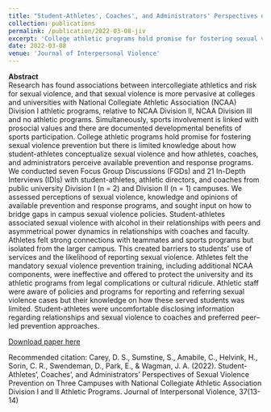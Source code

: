```yaml
---
title: "Student-Athletes', Coaches', and Administrators' Perspectives of Sexual Violence Prevention on Three Campuses with National Collegiate Athletic Association Division I and II Athletic Programs"
collection: publications
permalink: /publication/2022-03-08-jiv
excerpt: 'College athletic programs hold promise for fostering sexual violence prevention but there is limited knowledge about how student-athletes conceptualize sexual violence and how athletes, coaches, and administrators perceive available prevention and response programs.'
date: 2022-03-08
venue: 'Journal of Interpersonal Violence'
---
```


**Abstract**
<br>Research has found associations between intercollegiate athletics and risk for sexual violence, and that sexual violence is more pervasive at colleges and universities with National Collegiate Athletic Association (NCAA) Division I athletic programs, relative to NCAA Division II, NCAA Division III and no athletic programs. Simultaneously, sports involvement is linked with prosocial values and there are documented developmental benefits of sports participation. College athletic programs hold promise for fostering sexual violence prevention but there is limited knowledge about how student-athletes conceptualize sexual violence and how athletes, coaches, and administrators perceive available prevention and response programs. We conducted seven Focus Group Discussions (FGDs) and 21 In-Depth Interviews (IDIs) with student-athletes, athletic directors, and coaches from public university Division I (n = 2) and Division II (n = 1) campuses. We assessed perceptions of sexual violence, knowledge and opinions of available prevention and response programs, and sought input on how to bridge gaps in campus sexual violence policies. Student-athletes associated sexual violence with alcohol in their relationships with peers and asymmetrical power dynamics in relationships with coaches and faculty. Athletes felt strong connections with teammates and sports programs but isolated from the larger campus. This created barriers to students’ use of services and the likelihood of reporting sexual violence. Athletes felt the mandatory sexual violence prevention training, including additional NCAA components, were ineffective and offered to protect the university and its athletic programs from legal complications or cultural ridicule. Athletic staff were aware of policies and programs for reporting and referring sexual violence cases but their knowledge on how these served students was limited. Student-athletes were uncomfortable disclosing information regarding relationships and sexual violence to coaches and preferred peer–led prevention approaches.

[Download paper here](https://journals.sagepub.com/doi/10.1177/08862605211067018?url_ver=Z39.88-2003&rfr_id=ori:rid:crossref.org&rfr_dat=cr_pub%20%200pubme)

Recommended citation: Carey, D. S., Sumstine, S., Amabile, C., Helvink, H., Sorin, C. R., Swendeman, D., Park, E., & Wagman, J. A. (2022). Student-Athletes’, Coaches’, and Administrators’ Perspectives of Sexual Violence Prevention on Three Campuses with National Collegiate Athletic Association Division I and II Athletic Programs. Journal of Interpersonal Violence, 37(13-14)     
